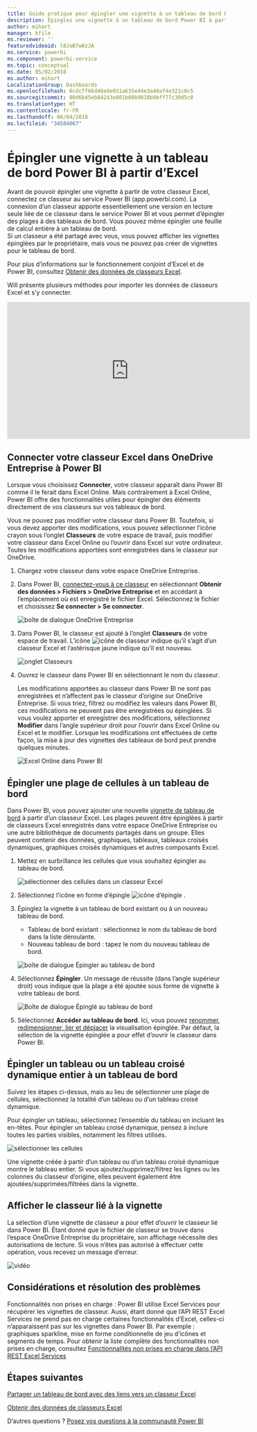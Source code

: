 ```yaml
---
title: Guide pratique pour épingler une vignette à un tableau de bord Power BI à partir d’Excel
description: Épinglez une vignette à un tableau de bord Power BI à partir d’Excel dans OneDrive Entreprise. Épingler des plages, des graphiques, des tableaux
author: mihart
manager: kfile
ms.reviewer: ''
featuredvideoid: l8JoB7w0zJA
ms.service: powerbi
ms.component: powerbi-service
ms.topic: conceptual
ms.date: 05/02/2018
ms.author: mihart
LocalizationGroup: Dashboards
ms.openlocfilehash: 6cdcff66d48ede031a635e44e3a40af4e321c0c5
ms.sourcegitcommit: 80d6b45eb84243e801b60b9038b9bff77c30d5c8
ms.translationtype: HT
ms.contentlocale: fr-FR
ms.lasthandoff: 06/04/2018
ms.locfileid: "34584067"
---
```

# <a name="pin-a-tile-to-a-power-bi-dashboard-from-excel"></a>Épingler une vignette à un tableau de bord Power BI à partir d’Excel
Avant de pouvoir épingler une vignette à partir de votre classeur Excel, connectez ce classeur au service Power BI (app.powerbi.com). La connexion d’un classeur apporte essentiellement une version en lecture seule liée de ce classeur dans le service Power BI et vous permet d’épingler des plages à des tableaux de bord. Vous pouvez même épingler une feuille de calcul entière à un tableau de bord.  
Si un classeur a été partagé avec vous, vous pouvez afficher les vignettes épinglées par le propriétaire, mais vous ne pouvez pas créer de vignettes pour le tableau de bord. 

Pour plus d’informations sur le fonctionnement conjoint d’Excel et de Power BI, consultez [Obtenir des données de classeurs Excel](http://go.microsoft.com/fwlink/?LinkID=521962).

Will présente plusieurs méthodes pour importer les données de classeurs Excel et s’y connecter.

<iframe width="560" height="315" src="https://www.youtube.com/embed/l8JoB7w0zJA" frameborder="0" allowfullscreen></iframe>

## <a name="connect-your-excel-workbook-from-onedrive-for-business-to-power-bi"></a>Connecter votre classeur Excel dans OneDrive Entreprise à Power BI
Lorsque vous choisissez **Connecter**, votre classeur apparaît dans Power BI comme il le ferait dans Excel Online. Mais contrairement à Excel Online, Power BI offre des fonctionnalités utiles pour épingler des éléments directement de vos classeurs sur vos tableaux de bord.

Vous ne pouvez pas modifier votre classeur dans Power BI. Toutefois, si vous devez apporter des modifications, vous pouvez sélectionner l’icône crayon sous l’onglet **Classeurs** de votre espace de travail, puis modifier votre classeur dans Excel Online ou l’ouvrir dans Excel sur votre ordinateur. Toutes les modifications apportées sont enregistrées dans le classeur sur OneDrive.

1. Chargez votre classeur dans votre espace OneDrive Entreprise.

2. Dans Power BI, [connectez-vous à ce classeur](service-excel-workbook-files.md) en sélectionnant **Obtenir des données > Fichiers > OneDrive Entreprise** et en accédant à l’emplacement où est enregistré le fichier Excel. Sélectionnez le fichier et choisissez **Se connecter > Se connecter**.

    ![boîte de dialogue OneDrive Entreprise](media/service-dashboard-pin-tile-from-excel/power-bi-connect.png)

3. Dans Power BI, le classeur est ajouté à l’onglet **Classeurs** de votre espace de travail.  L’icône ![icône de classeur](media/service-dashboard-pin-tile-from-excel/pbi_workbookicon.png) indique qu’il s’agit d’un classeur Excel et l’astérisque jaune indique qu’il est nouveau.
    
    ![onglet Classeurs](media/service-dashboard-pin-tile-from-excel/power-bi-workbooks.png)
4. Ouvrez le classeur dans Power BI en sélectionnant le nom du classeur.

    Les modifications apportées au classeur dans Power BI ne sont pas enregistrées et n’affectent pas le classeur d’origine sur OneDrive Entreprise. Si vous triez, filtrez ou modifiez les valeurs dans Power BI, ces modifications ne peuvent pas être enregistrées ou épinglées. Si vous voulez apporter et enregistrer des modifications, sélectionnez **Modifier** dans l’angle supérieur droit pour l’ouvrir dans Excel Online ou Excel et le modifier. Lorsque les modifications ont effectuées de cette façon, la mise à jour des vignettes des tableaux de bord peut prendre quelques minutes.
   
    ![Excel Online dans Power BI](media/service-dashboard-pin-tile-from-excel/power-bi-opened.png)

## <a name="pin-a-range-of-cells-to-a-dashboard"></a>Épingler une plage de cellules à un tableau de bord
Dans Power BI, vous pouvez ajouter une nouvelle [vignette de tableau de bord](service-dashboard-tiles.md) à partir d’un classeur Excel. Les plages peuvent être épinglées à partir de classeurs Excel enregistrés dans votre espace OneDrive Entreprise ou une autre bibliothèque de documents partagés dans un groupe. Elles peuvent contenir des données, graphiques, tableaux, tableaux croisés dynamiques, graphiques croisés dynamiques et autres composants Excel.

1. Mettez en surbrillance les cellules que vous souhaitez épingler au tableau de bord.
   
    ![sélectionner des cellules dans un classeur Excel](media/service-dashboard-pin-tile-from-excel/pbi_selectrange.png)
2. Sélectionnez l’icône en forme d’épingle ![icône d’épingle](media/service-dashboard-pin-tile-from-excel/pbi_pintile_small.png) . 
3. Épinglez la vignette à un tableau de bord existant ou à un nouveau tableau de bord. 
   
   * Tableau de bord existant : sélectionnez le nom du tableau de bord dans la liste déroulante.
   * Nouveau tableau de bord : tapez le nom du nouveau tableau de bord.
   
    ![boîte de dialogue Épingler au tableau de bord](media/service-dashboard-pin-tile-from-excel/pbi_dashdialog1.png)
4. Sélectionnez **Épingler**. Un message de réussite (dans l’angle supérieur droit) vous indique que la plage a été ajoutée sous forme de vignette à votre tableau de bord. 
   
    ![Boîte de dialogue Épinglé au tableau de bord](media/service-dashboard-pin-tile-from-excel/power-bi-go-to-dashboard.png)
5. Sélectionnez **Accéder au tableau de bord**. Ici, vous pouvez [renommer, redimensionner, lier et déplacer](service-dashboard-edit-tile.md) la visualisation épinglée. Par défaut, la sélection de la vignette épinglée a pour effet d’ouvrir le classeur dans Power BI.

## <a name="pin-an-entire-table-or-pivottable-to-a-dashboard"></a>Épingler un tableau ou un tableau croisé dynamique entier à un tableau de bord
Suivez les étapes ci-dessus, mais au lieu de sélectionner une plage de cellules, sélectionnez la totalité d’un tableau ou d’un tableau croisé dynamique.

Pour épingler un tableau, sélectionnez l’ensemble du tableau en incluant les en-têtes.  Pour épingler un tableau croisé dynamique, pensez à inclure toutes les parties visibles, notamment les filtres utilisés.

 ![sélectionner les cellules](media/service-dashboard-pin-tile-from-excel/pbi_selecttable.png)

Une vignette créée à partir d’un tableau ou d’un tableau croisé dynamique montre le tableau entier.  Si vous ajoutez/supprimez/filtrez les lignes ou les colonnes du classeur d’origine, elles peuvent également être ajoutées/supprimées/filtrées dans la vignette.

## <a name="view-the-workbook-linked-to-the-tile"></a>Afficher le classeur lié à la vignette
La sélection d’une vignette de classeur a pour effet d’ouvrir le classeur lié dans Power BI. Étant donné que le fichier de classeur se trouve dans l’espace OneDrive Entreprise du propriétaire, son affichage nécessite des autorisations de lecture. Si vous n’êtes pas autorisé à effectuer cette opération, vous recevez un message d’erreur.  

 ![vidéo](media/service-dashboard-pin-tile-from-excel/pin-from-excel.gif)

## <a name="considerations-and-troubleshooting"></a>Considérations et résolution des problèmes
Fonctionnalités non prises en charge : Power BI utilise Excel Services pour récupérer les vignettes de classeur. Aussi, étant donné que l’API REST Excel Services ne prend pas en charge certaines fonctionnalités d’Excel, celles-ci n’apparaissent pas sur les vignettes dans Power BI. Par exemple : graphiques sparkline, mise en forme conditionnelle de jeu d’icônes et segments de temps. Pour obtenir la liste complète des fonctionnalités non prises en charge, consultez [Fonctionnalités non prises en charge dans l’API REST Excel Services](http://msdn.microsoft.com/library/office/ff394477.aspx)

## <a name="next-steps"></a>Étapes suivantes
[Partager un tableau de bord avec des liens vers un classeur Excel](service-share-dashboard-that-links-to-excel-onedrive.md)

[Obtenir des données de classeurs Excel](service-excel-workbook-files.md)

D’autres questions ? [Posez vos questions à la communauté Power BI](http://community.powerbi.com/)


